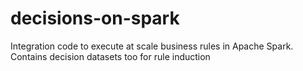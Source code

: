 # decisions-on-spark
Integration code to execute at scale business rules in Apache Spark. 
Contains decision datasets too for rule induction
